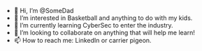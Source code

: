 - 👋 Hi, I’m @SomeDad 
- 👀 I’m interested in Basketball and anything to do with my kids.
- 🌱 I’m currently learning CyberSec to enter the industry. 
- 💞️ I’m looking to collaborate on anything that will help me learn! 
- 📫 How to reach me: LinkedIn or carrier pigeon. 

<!---
SomeDad/SomeDad is a ✨ special ✨ repository because its `README.md` (this file) appears on your GitHub profile.
You can click the Preview link to take a look at your changes.
--->
